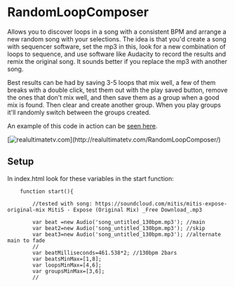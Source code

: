 # RandomLoopComposer

Allows you to discover loops in a song with a consistent BPM and arrange a new random song with your selections. The idea is that you'd create a song with sequencer software, set the mp3 in this, look for a new combination of loops to sequence, and use software like Audacity to record the results and remix the original song. It sounds better if you replace the mp3 with another song.

Best results can be had by saving 3-5 loops that mix well, a few of them breaks with a double click, test them out with the play saved button, remove the ones that don't mix well, and then save them as a group when a good mix is found. Then clear and create another group. When you play groups it'll randomly switch between the groups created.

An example of this code in action can be [seen here](http://realultimatetv.com/RandomLoopComposer/).

[![realultimatetv.com](http://mouseonew.com/image-rlc2.jpg?)](http://realultimatetv.com/RandomLoopComposer/) 

## Setup

In index.html look for these variables in the start function:

```
	function start(){
	
		//tested with song: https://soundcloud.com/mitis/mitis-expose-original-mix MitiS - Expose (Original Mix) _Free Download_.mp3
		
		var beat =new Audio('song_untitled_130bpm.mp3'); //main
		var beat2=new Audio('song_untitled_130bpm.mp3'); //skip
		var beat3=new Audio('song_untitled_130bpm.mp3'); //alternate main to fade
		//
		var beatMilliseconds=461.538*2; //130bpm 2bars
		var beatsMinMax=[1,8];
		var loopsMinMax=[4,6];
		var groupsMinMax=[3,6];
		//
```
